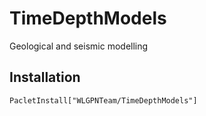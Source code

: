 # TimeDepthModels
Geological and seismic modelling

## Installation

```Wolfram
PacletInstall["WLGPNTeam/TimeDepthModels"]
```
